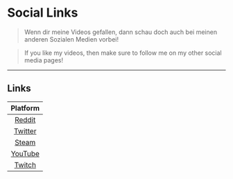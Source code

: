 # Social Links

> Wenn dir meine Videos gefallen, dann schau doch auch bei meinen anderen Sozialen Medien vorbei!

> If you like my videos, then make sure to follow me on my other social media pages!

---

## Links

|Platform|
|:--------:|
|[Reddit](https://www.reddit.com/user/Libroru)|
|[Twitter](https://twitter.com/AlexLibroru)|
|[Steam](https://steamcommunity.com/id/notraffic1/)|
|[YouTube](https://www.youtube.com/channel/UCZnQmI4BdVceSmaWRe4DwrQ)|
|[Twitch](https://www.twitch.tv/libroru)|
